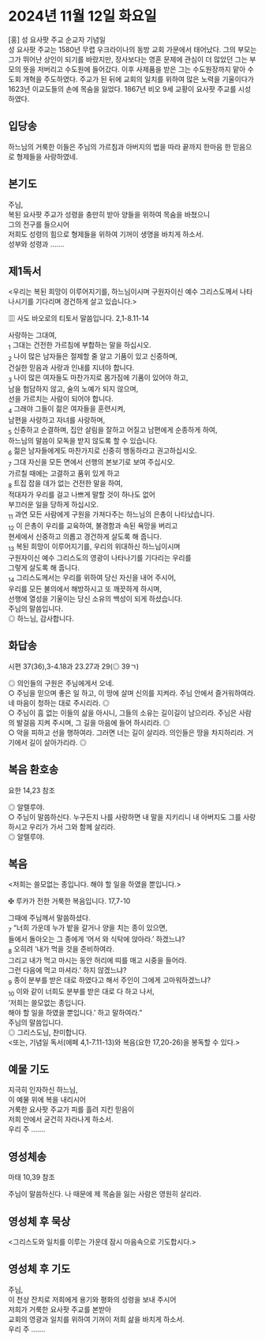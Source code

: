 # 2024년 11월 12일 화요일

[홍] 성 요사팟 주교 순교자 기념일  
성 요사팟 주교는 1580년 무렵 우크라이나의 동방 교회 가문에서 태어났다. 그의 부모는 그가 뛰어난 상인이 되기를 바랐지만, 장사보다는 영혼 문제에 관심이 더 많았던 그는 부모의 뜻을 저버리고 수도원에 들어갔다. 이후 사제품을 받은 그는 수도원장까지 맡아 수도회 개혁을 주도하였다. 주교가 된 뒤에 교회의 일치를 위하여 많은 노력을 기울이다가 1623년 이교도들의 손에 목숨을 잃었다. 1867년 비오 9세 교황이 요사팟 주교를 시성하였다.


## 입당송

하느님의 거룩한 이들은 주님의 가르침과 아버지의 법을 따라 끝까지 한마음 한 믿음으로 형제들을 사랑하였네.  
  
## 본기도

주님,  
복된 요사팟 주교가 성령을 충만히 받아 양들을 위하여 목숨을 바쳤으니  
그의 전구를 들으시어  
저희도 성령의 힘으로 형제들을 위하여 기꺼이 생명을 바치게 하소서.  
성부와 성령과 …….  
  
## 제1독서

<우리는 복된 희망이 이루어지기를, 하느님이시며 구원자이신 예수 그리스도께서 나타나시기를 기다리며 경건하게 살고 있습니다.>

▥ 사도 바오로의 티토서 말씀입니다. 2,1-8.11-14

사랑하는 그대여,  
<sub>1</sub> 그대는 건전한 가르침에 부합하는 말을 하십시오.  
<sub>2</sub> 나이 많은 남자들은 절제할 줄 알고 기품이 있고 신중하며,  
건실한 믿음과 사랑과 인내를 지녀야 합니다.  
<sub>3</sub> 나이 많은 여자들도 마찬가지로 몸가짐에 기품이 있어야 하고,  
남을 험담하지 않고, 술의 노예가 되지 않으며,  
선을 가르치는 사람이 되어야 합니다.  
<sub>4</sub> 그래야 그들이 젊은 여자들을 훈련시켜,  
남편을 사랑하고 자녀를 사랑하며,  
<sub>5</sub> 신중하고 순결하며, 집안 살림을 잘하고 어질고 남편에게 순종하게 하여,  
하느님의 말씀이 모독을 받지 않도록 할 수 있습니다.  
<sub>6</sub> 젊은 남자들에게도 마찬가지로 신중히 행동하라고 권고하십시오.  
<sub>7</sub> 그대 자신을 모든 면에서 선행의 본보기로 보여 주십시오.  
가르칠 때에는 고결하고 품위 있게 하고  
<sub>8</sub> 트집 잡을 데가 없는 건전한 말을 하여,  
적대자가 우리를 걸고 나쁘게 말할 것이 하나도 없어  
부끄러운 일을 당하게 하십시오.  
<sub>11</sub> 과연 모든 사람에게 구원을 가져다주는 하느님의 은총이 나타났습니다.  
<sub>12</sub> 이 은총이 우리를 교육하여, 불경함과 속된 욕망을 버리고  
현세에서 신중하고 의롭고 경건하게 살도록 해 줍니다.  
<sub>13</sub> 복된 희망이 이루어지기를, 우리의 위대하신 하느님이시며  
구원자이신 예수 그리스도의 영광이 나타나기를 기다리는 우리를  
그렇게 살도록 해 줍니다.  
<sub>14</sub> 그리스도께서는 우리를 위하여 당신 자신을 내어 주시어,  
우리를 모든 불의에서 해방하시고 또 깨끗하게 하시며,  
선행에 열성을 기울이는 당신 소유의 백성이 되게 하셨습니다.  
주님의 말씀입니다.  
◎ 하느님, 감사합니다.  
  
## 화답송

시편 37(36),3-4.18과 23.27과 29(◎ 39ㄱ)

◎ 의인들의 구원은 주님에게서 오네.  
○ 주님을 믿으며 좋은 일 하고, 이 땅에 살며 신의를 지켜라. 주님 안에서 즐거워하여라. 네 마음이 청하는 대로 주시리라. ◎  
○ 주님이 흠 없는 이들의 삶을 아시니, 그들의 소유는 길이길이 남으리라. 주님은 사람의 발걸음 지켜 주시며, 그 길을 마음에 들어 하시리라. ◎  
○ 악을 피하고 선을 행하여라. 그러면 너는 길이 살리라. 의인들은 땅을 차지하리라. 거기에서 길이 살아가리라. ◎  
  
## 복음 환호송

요한 14,23 참조

◎ 알렐루야.  
○ 주님이 말씀하신다. 누구든지 나를 사랑하면 내 말을 지키리니 내 아버지도 그를 사랑하시고 우리가 가서 그와 함께 살리라.  
◎ 알렐루야.  
  
## 복음

<저희는 쓸모없는 종입니다. 해야 할 일을 하였을 뿐입니다.>

✠ 루카가 전한 거룩한 복음입니다. 17,7-10

그때에 주님께서 말씀하셨다.  
<sub>7</sub> “너희 가운데 누가 밭을 갈거나 양을 치는 종이 있으면,  
들에서 돌아오는 그 종에게 ‘어서 와 식탁에 앉아라.’ 하겠느냐?  
<sub>8</sub> 오히려 ‘내가 먹을 것을 준비하여라.  
그리고 내가 먹고 마시는 동안 허리에 띠를 매고 시중을 들어라.  
그런 다음에 먹고 마셔라.’ 하지 않겠느냐?  
<sub>9</sub> 종이 분부를 받은 대로 하였다고 해서 주인이 그에게 고마워하겠느냐?  
<sub>10</sub> 이와 같이 너희도 분부를 받은 대로 다 하고 나서,  
‘저희는 쓸모없는 종입니다.  
해야 할 일을 하였을 뿐입니다.’ 하고 말하여라.”  
주님의 말씀입니다.  
◎ 그리스도님, 찬미합니다.  
<또는, 기념일 독서(에페 4,1-7.11-13)와 복음(요한 17,20-26)을 봉독할 수 있다.>  
  
## 예물 기도

지극히 인자하신 하느님,  
이 예물 위에 복을 내리시어  
거룩한 요사팟 주교가 피를 흘려 지킨 믿음이  
저희 안에서 굳건히 자라나게 하소서.  
우리 주 …….  
  
## 영성체송

마태 10,39 참조

주님이 말씀하신다. 나 때문에 제 목숨을 잃는 사람은 영원히 살리라.  
  
## 영성체 후 묵상

<그리스도와 일치를 이루는 가운데 잠시 마음속으로 기도합시다.>  
## 영성체 후 기도

주님,  
이 천상 잔치로 저희에게 용기와 평화의 성령을 보내 주시어  
저희가 거룩한 요사팟 주교를 본받아  
교회의 영광과 일치를 위하여 기꺼이 저희 삶을 바치게 하소서.  
우리 주 …….